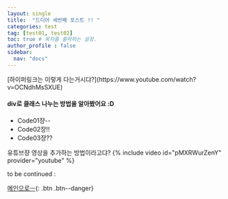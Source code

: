 ```yaml
---
layout: single
title:  "드디어 세번째 포스트 !! "
categories: test
tag: [test01, test02]
toc: true # 목차를 출력하는 설정.
author_profile : false
sidebar:
  nav: "docs"
---
```


<div class="notice--success">
[하이퍼링크는 이렇게 다는거시댜?](https://www.youtube.com/watch?v=OCNdhMsSXUE)
</div>

<div class="notice--success">
  <h4>div로 클래스 나누는 방법을 알아봤어요 :D</h4>
  <ul>
    <li>Code01쟝--</li>
    <li>Code02쟝!!</li>
    <li>Code03쟝??</li>
  </ul>
</div>


유튜브쟝 영상을 추가하는 방법이라고댜?
{% include video id="pMXRWurZenY" provider="youtube" %}


to be continued :


[메인으로ㅡ](https://crew8264.github.io){: .btn .btn--danger}
